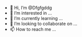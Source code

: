 - 👋 Hi, I’m @Dfgfgddg
- 👀 I’m interested in ...
- 🌱 I’m currently learning ...
- 💞️ I’m looking to collaborate on ...
- 📫 How to reach me ...

<!---
Dfgfgddg/Dfgfgddg is a ✨ special ✨ repository because its `README.md` (this file) appears on your GitHub profile.
You can click the Preview link to take a look at your changes.
--->
